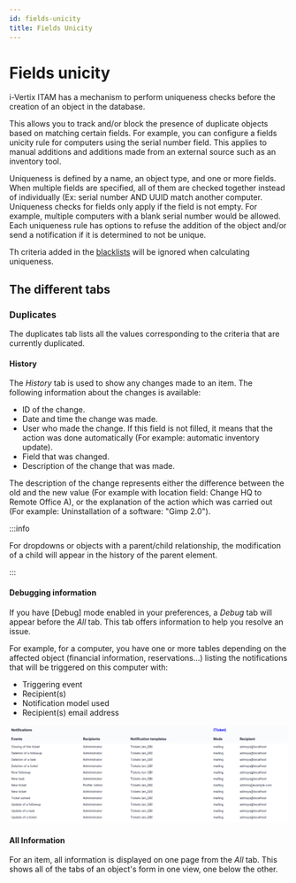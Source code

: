 ```yaml
---
id: fields-unicity
title: Fields Unicity
---
```


# Fields unicity

i-Vertix ITAM has a mechanism to perform uniqueness checks before the creation of
an object in the database.

This allows you to track and/or block the presence of duplicate objects
based on matching certain fields. For example, you can configure a
fields unicity rule for computers using the serial number field. This
applies to manual additions and additions made from an external source
such as an inventory tool.

Uniqueness is defined by a name, an object type, and one or more fields.
When multiple fields are specified, all of them are checked together
instead of individually (Ex: serial number AND UUID match another
computer. Uniqueness checks for fields only apply if the field is not
empty. For example, multiple computers with a blank serial number would
be allowed. Each uniqueness rule has options to refuse the addition of
the object and/or send a notification if it is determined to not be
unique.

Th criteria added in the
[blacklists](../../modules/configuration/intitules/general) will be
ignored when calculating uniqueness.

## The different tabs

### Duplicates

The duplicates tab lists all the values corresponding to the criteria
that are currently duplicated.

#### History

The *History* tab is used to show any changes made to an item. The
following information about the changes is available:

- ID of the change.
- Date and time the change was made.
- User who made the change. If this field is not filled, it means that
  the action was done automatically (For example: automatic inventory
  update).
- Field that was changed.
- Description of the change that was made.

The description of the change represents either the difference between
the old and the new value (For example with location field: Change HQ to
Remote Office A), or the explanation of the action which was carried out
(For example: Uninstallation of a software: "Gimp 2.0").

:::info

For dropdowns or objects with a parent/child relationship, the
modification of a child will appear in the history of the parent
element.

:::

#### Debugging information

If you have [Debug] mode enabled in your preferences, a
*Debug* tab will appear before the *All* tab. This tab offers
information to help you resolve an issue.

For example, for a computer, you have one or more tables depending on
the affected object (financial information, reservations...) listing
the notifications that will be triggered on this computer with:

- Triggering event
- Recipient(s)
- Notification model used
- Recipient(s) email address

![Debugging page](../../assets/modules/tabs/images/debug.png)

#### All Information

For an item, all information is displayed on one page from the *All*
tab. This shows all of the tabs of an object's form in one view, one
below the other.
